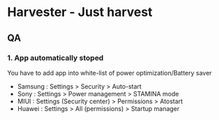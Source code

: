 # Harvester - Just harvest #
 

## QA ###
###	1. App automatically stoped ###

You have to add app into white-list of power optimization/Battery saver

* Samsung : Settings > Security > Auto-start
* Sony : Settings > Power management > STAMINA mode
* MIUI : Settings (Security center) > Permissions > Atostart
* Huawei : Settings > All (permissions) > Startup manager
